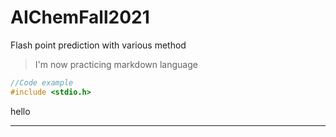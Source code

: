 # AIChemFall2021

Flash point prediction with various method
>I'm now practicing markdown language

```C
//Code example
#include <stdio.h>
```

hello

<hr/>
